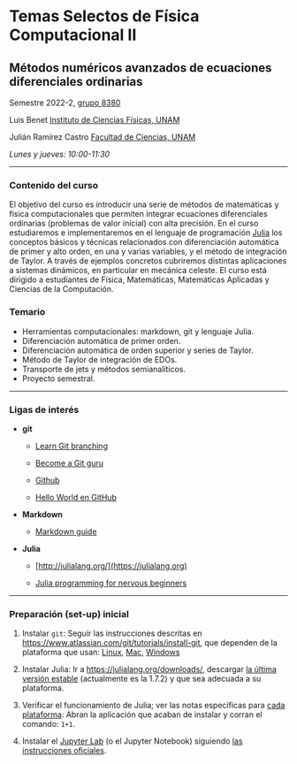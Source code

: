 # Temas Selectos de Física Computacional II

## Métodos numéricos avanzados de ecuaciones diferenciales ordinarias

Semestre 2022-2, [grupo 8380](https://aulas-virtuales.cuaed.unam.mx/)

Luis Benet
[Instituto de Ciencias Físicas, UNAM](https://www.fis.unam.mx)

Julián Ramírez Castro
[Facultad de Ciencias, UNAM](http://www.fciencias.unam.mx)


*Lunes y jueves: 10:00-11:30*


---

### Contenido del curso

El objetivo del curso es introducir una serie de métodos de matemáticas y física computacionales que permiten integrar ecuaciones diferenciales ordinarias (problemas de valor inicial) con alta precisión. En el curso estudiaremos e implementaremos en el lenguaje de programación [Julia](https://julialang.org) los conceptos básicos y técnicas relacionados con diferenciación automática de primer y alto orden, en una y varias variables, y el método de integración de Taylor. A través de ejemplos concretos cubriremos distintas aplicaciones a sistemas dinámicos, en particular en mecánica celeste. El curso está dirigido a estudiantes de Física, Matemáticas, Matemáticas Aplicadas y Ciencias de la Computación.

### Temario

- Herramientas computacionales: markdown, git y lenguaje Julia.
- Diferenciación automática de primer orden.
- Diferenciación automática de orden superior y series de Taylor.
- Método de Taylor de integración de EDOs.
- Transporte de jets y métodos semianalíticos.
- Proyecto semestral.

---

### Ligas de interés

- **git**
	- [Learn Git branching](https://learngitbranching.js.org/)

	- [Become a Git guru](https://www.atlassian.com/git/tutorials/)

	- [Github](https://docs.github.com/en/github/getting-started-with-github)

	- [Hello World en GitHub](https://guides.github.com/activities/hello-world/)

- **Markdown**
	- [Markdown guide](https://www.markdownguide.org/getting-started/)

- **Julia**
	- [http://julialang.org/](https://julialang.org)

	- [Julia programming for nervous beginners](https://www.youtube.com/watch?v=ub3tqCWZmo4&list=PLP8iPy9hna6Qpx0MgGyElJ5qFlaIXYf1R)

---

### Preparación (set-up) inicial

1. Instalar `git`:
    Seguir las instrucciones descritas en https://www.atlassian.com/git/tutorials/install-git, que dependen de la plataforma que usan:  [Linux](https://www.atlassian.com/git/tutorials/install-git#linux), [Mac](https://www.atlassian.com/git/tutorials/install-git#mac-os-x),  [Windows](https://www.atlassian.com/git/tutorials/install-git#windows)

2. Instalar Julia:
    Ir a https://julialang.org/downloads/, descargar [la última versión estable](https://julialang.org/downloads/#current_stable_release) (actualmente es la 1.7.2) y  que sea adecuada a su plataforma.

3. Verificar el funcionamiento de Julia; ver las notas específicas para [cada plataforma](https://julialang.org/downloads/platform/):
    Abran la aplicación que acaban de instalar y corran el comando: `1+1`.

4. Instalar el [Jupyter Lab](https://jupyter.org/) (o el Jupyter Notebook) siguiendo [las instrucciones oficiales](https://jupyter.org/install).


